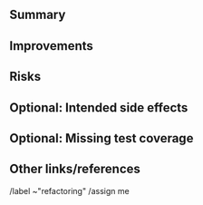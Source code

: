 ## Summary
<!-- 리팩토링이 필요한 코드 부분을 간단히 설명하세요. -->

## Improvements
<!-- 이 코드를 리팩토링함으로써 얻을 수 있는 이점을 설명하세요. -->

## Risks
<!-- 이 리팩토링으로 인해 문제가 발생할 수 있는 기능 목록을 작성하고, 
그 문제를 어떻게 해결할 계획인지 설명하세요. -->

## Optional: Intended side effects
<!-- 리팩토링이 주요 개선 사항 외에 추가로 포함하는 변경 사항이 있으면 여기에 작성하세요. (ex. UI 개선)
별도의 이슈로 만드는 것이 좋다면 이곳에 링크하세요. -->

## Optional: Missing test coverage
<!-- 변경된 구성 요소와 관련된 단위 테스트 외에 작성하거나 조정해야 할 테스트가 있는 경우 여기에 작성하세요. -->

## Other links/references

/label ~"refactoring"
/assign me
